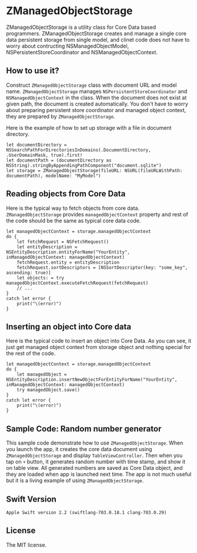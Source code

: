 # ZManagedObjectStorage

ZManagedObjectStorage is a utility class for Core Data based programmers.  ZManagedObjectStorage creates and manage a single
core data persistent storage from single model, and clinet code does not have to worry about contructing NSManagedObjectModel,
NSPersistentStoreCoordinator and NSManagedObjectContext.

## How to use it?

Construct `ZManagedObjectStorage` class with document URL and model name.  `ZManagedObjectStorage` manages `NSPersistentStoreCoordinator`
and `NSManagedObjectContext` in the class.  When the document does not exist at given path, the document is created automatically.  You don't have to worry about preparing persistent store coordinator and managed object context, they are prepared by `ZManagedObjectStorage`.


Here is the example of how to set up storage with a file in document directory.

```
let documentDirectory = NSSearchPathForDirectoriesInDomains(.DocumentDirectory, .UserDomainMask, true).first!
let documentPath = (documentDirectory as NSString).stringByAppendingPathComponent("document.sqlite")
let storage = ZManagedObjectStorage(fileURL: NSURL(fileURLWithPath: documentPath), modelName: "MyModel")
```

## Reading objects from Core Data

Here is the typical way to fetch objects from core data.  `ZManagedObjectStorage` provides `managedObjectContext` property and rest of the code should be the same as typical core data code.

```
let managedObjectContext = storage.managedObjectContext
do {
	let fetchRequest = NSFetchRequest()
	let entityDescription = NSEntityDescription.entityForName("YourEntity", inManagedObjectContext: managedObjectContext)
	fetchRequest.entity = entityDescription
	fetchRequest.sortDescriptors = [NSSortDescriptor(key: "some_key", ascending: true)]
	let objects: = try managedObjectContext.executeFetchRequest(fetchRequest)
	// ...
}
catch let error {
	print("\(error)")
}

```


## Inserting an object into Core data

Here is the typical code to insert an object into Core Data.  As you can see, it just get managed object context from storage object and nothing special for the rest of the code.

```
let managedObjectContext = storage.managedObjectContext
do {
	let managedObject = NSEntityDescription.insertNewObjectForEntityForName("YourEntity", inManagedObjectContext: managedObjectContext)
	try managedObject.save()
}
catch let error {
	print("\(error)")
}
```

## Sample Code: Random number generator

This sample code demonstrate how to use `ZManagedObjectStorage`.  When you launch the app, it creates the core data document using `ZManagedObjectStorage` and display `TableViewController`.  Then when you tap on `+` button, it generates random number with time stamp, and show it on table view.  All generated numbers are saved as Core Data object, and they are loaded when app is launched next time.  The app is not much useful but it is a living example of using `ZManagedObjectStorage`.


## Swift Version

```
Apple Swift version 2.2 (swiftlang-703.0.18.1 clang-703.0.29)
```

## License

The MIT license.

